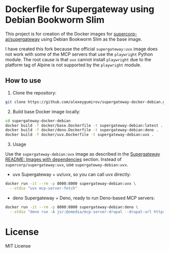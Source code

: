 # Dockerfile for Supergateway using Debian Bookworm Slim

This project is for creation of the Docker images for [supercorp-ai/supergateway](https://github.com/supercorp-ai/supergateway) using Debian Bookworm Slim as the base image.

I have created this fork because the official `supergateway:uvx` image does not work with some of the MCP servers that use the `playwright` Python module. The root cause is that `uvx` cannot install `playwright` due to the platform tag of Alpine is not supported by the `playwright` module.

## How to use

1. Clone the repository:

```bash
git clone https://github.com/alexeygumirov/supergateway-docker-debian.git
```

2. Build base Docker image locally:

```bash
cd supergateway-docker-debian
docker build -f docker/base.Dockerfile -t supergateway-debian:latest .
docker build -f docker/deno.Dockerfile -t supergateway-debian:deno .
docker build -f docker/uvx.Dockerfile -t supergateway-debian:uvx .
```

3. Usage

Use the `supergateway-debian:uvx` image as described in the [Supergateway README: Images with dependencies](https://github.com/supercorp-ai/supergateway/blob/main/README.md#images-with-dependencies) section. Instead of `supercorp/supergateway:uvx`, use `supergateway-debian:uvx`.

* uvx Supergateway + uv/uvx, so you can call uvx directly:

```bash
docker run -it --rm -p 8000:8000 supergateway-debian:uvx \
  --stdio "uvx mcp-server-fetch"
```

* deno Supergateway + Deno, ready to run Deno-based MCP servers:

```bash
docker run -it --rm -p 8000:8000 supergateway-debian:deno \
  --stdio "deno run -A jsr:@omedia/mcp-server-drupal --drupal-url https://your-drupal-server.com"
```

# License

MIT License
